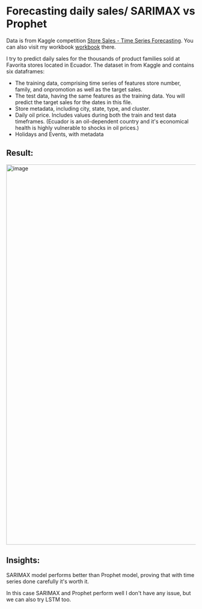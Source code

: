 # Forecasting daily sales/ SARIMAX vs Prophet


Data is from Kaggle competition <a href="https://www.kaggle.com/competitions/store-sales-time-series-forecasting/data">Store Sales - Time Series Forecasting</a>. You can also visit my workbook <a href="https://www.kaggle.com/code/thilananhnguyn/sarimax-beats-prophet-y-all">workbook</a> there.


I try to predict daily sales for the thousands of product families sold at Favorita stores located in Ecuador. The dataset in from Kaggle and contains six dataframes:

 - The training data, comprising time series of features store number, family, and onpromotion as well as the target sales.
- The test data, having the same features as the training data. You will predict the target sales for the dates in this file.
- Store metadata, including city, state, type, and cluster.
- Daily oil price. Includes values during both the train and test data timeframes. (Ecuador is an oil-dependent country and it's economical health is highly vulnerable to shocks in oil prices.)
- Holidays and Events, with metadata

## Result: 

<img width="1011" alt="image" src="https://github.com/lamlam98765/Daily_sales_SARIMAX-vs-Prophet/assets/92735387/b5f5caf5-aba2-4089-a3c1-4eaab3f4c672">

## Insights:

SARIMAX model performs better than Prophet model, proving that with time series done carefully it's worth it. 

In this case SARIMAX and Prophet perform well I don't have any issue, but we can also try LSTM too.
